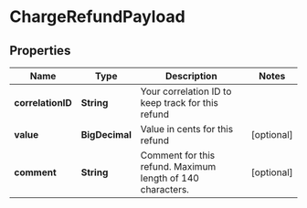 

# ChargeRefundPayload


## Properties

| Name | Type | Description | Notes |
|------------ | ------------- | ------------- | -------------|
|**correlationID** | **String** | Your correlation ID to keep track for this refund |  |
|**value** | **BigDecimal** | Value in cents for this refund |  [optional] |
|**comment** | **String** | Comment for this refund. Maximum length of 140 characters. |  [optional] |



